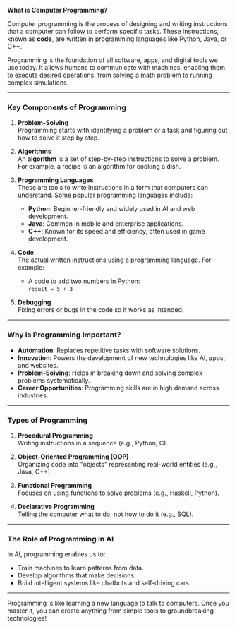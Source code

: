 **What is Computer Programming?**

Computer programming is the process of designing and writing instructions that a computer can follow to perform specific tasks. These instructions, known as **code**, are written in programming languages like Python, Java, or C++.

Programming is the foundation of all software, apps, and digital tools we use today. It allows humans to communicate with machines, enabling them to execute desired operations, from solving a math problem to running complex simulations.

---

### **Key Components of Programming**

1. **Problem-Solving**  
   Programming starts with identifying a problem or a task and figuring out how to solve it step by step.

2. **Algorithms**  
   An **algorithm** is a set of step-by-step instructions to solve a problem. For example, a recipe is an algorithm for cooking a dish.

3. **Programming Languages**  
   These are tools to write instructions in a form that computers can understand. Some popular programming languages include:

   - **Python**: Beginner-friendly and widely used in AI and web development.
   - **Java**: Common in mobile and enterprise applications.
   - **C++**: Known for its speed and efficiency, often used in game development.

4. **Code**  
   The actual written instructions using a programming language. For example:

   - A code to add two numbers in Python:  
     `result = 5 + 3`

5. **Debugging**  
   Fixing errors or bugs in the code so it works as intended.

---

### **Why is Programming Important?**

- **Automation**: Replaces repetitive tasks with software solutions.
- **Innovation**: Powers the development of new technologies like AI, apps, and websites.
- **Problem-Solving**: Helps in breaking down and solving complex problems systematically.
- **Career Opportunities**: Programming skills are in high demand across industries.

---

### **Types of Programming**

1. **Procedural Programming**  
   Writing instructions in a sequence (e.g., Python, C).
2. **Object-Oriented Programming (OOP)**  
   Organizing code into "objects" representing real-world entities (e.g., Java, C++).
3. **Functional Programming**  
   Focuses on using functions to solve problems (e.g., Haskell, Python).

4. **Declarative Programming**  
   Telling the computer what to do, not how to do it (e.g., SQL).

---

### **The Role of Programming in AI**

In AI, programming enables us to:

- Train machines to learn patterns from data.
- Develop algorithms that make decisions.
- Build intelligent systems like chatbots and self-driving cars.

---

Programming is like learning a new language to talk to computers. Once you master it, you can create anything from simple tools to groundbreaking technologies!
